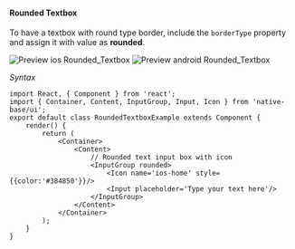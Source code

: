 #### Rounded Textbox

To have a textbox with round type border, include the <code>borderType</code> property and assign it with value as **rounded**.

![Preview ios Rounded_Textbox](https://github.com/GeekyAnts/NativeBase-KitchenSink/raw/master/screenshots/ios/roundedInput.png)
![Preview android Rounded_Textbox](https://github.com/GeekyAnts/NativeBase-KitchenSink/raw/master/screenshots/android/roundedinput.png)

*Syntax*        
<pre class="line-numbers"><code class="language-jsx">import React, { Component } from 'react';
import { Container, Content, InputGroup, Input, Icon } from 'native-base/ui';
export default class RoundedTextboxExample extends Component {
    render() {
        return (
            &lt;Container>
                &lt;Content>
                    // Rounded text input box with icon
                    &lt;InputGroup rounded>
                        &lt;Icon name='ios-home' style=&#123;{color:'#384850'}}/>
                        &lt;Input placeholder='Type your text here'/>
                    &lt;/InputGroup>
                &lt;/Content>
            &lt;/Container>
        );
    }
}</code></pre><br />
